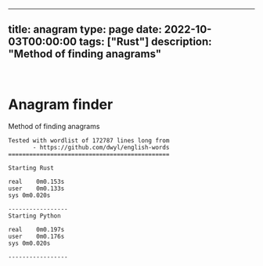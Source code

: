 
---
title: anagram
type: page
date: 2022-10-03T00:00:00
tags: ["Rust"]
description: "Method of finding anagrams"
---


<br>

# Anagram finder
Method of finding anagrams 

```
Tested with wordlist of 172787 lines long from
       - https://github.com/dwyl/english-words
==============================================

Starting Rust

real	0m0.153s
user	0m0.133s
sys	0m0.020s

-----------------
Starting Python

real	0m0.197s
user	0m0.176s
sys	0m0.020s

-----------------
```
